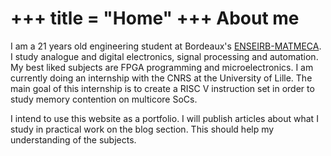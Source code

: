 +++
 title = "Home"
+++
About me
===

I am a 21 years old engineering student at Bordeaux's [ENSEIRB-MATMECA](https://www.bordeaux-inp.fr/en). I study analogue and digital electronics, signal processing and automation. My best liked subjects are FPGA programming and microelectronics. I am currently doing an internship with the CNRS at the University of Lille. The main goal of this internship is to create a RISC V instruction set in order to study memory contention on multicore SoCs.

I intend to use this website as a portfolio. I will publish articles about what I study in practical work on the blog section. This should help my understanding of the subjects.

